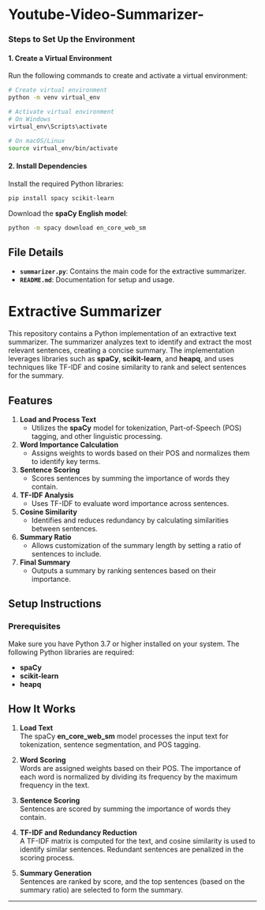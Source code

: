 # Youtube-Video-Summarizer-
### Steps to Set Up the Environment

#### 1. Create a Virtual Environment
Run the following commands to create and activate a virtual environment:
```bash
# Create virtual environment
python -m venv virtual_env

# Activate virtual environment
# On Windows
virtual_env\Scripts\activate

# On macOS/Linux
source virtual_env/bin/activate
```

#### 2. Install Dependencies
Install the required Python libraries:
```bash
pip install spacy scikit-learn
```

Download the **spaCy English model**:
```bash
python -m spacy download en_core_web_sm
```

## File Details

- **`summarizer.py`**: Contains the main code for the extractive summarizer.
- **`README.md`**: Documentation for setup and usage.

# Extractive Summarizer

This repository contains a Python implementation of an extractive text summarizer. The summarizer analyzes text to identify and extract the most relevant sentences, creating a concise summary. The implementation leverages libraries such as **spaCy**, **scikit-learn**, and **heapq**, and uses techniques like TF-IDF and cosine similarity to rank and select sentences for the summary.

## Features
1. **Load and Process Text**  
   - Utilizes the **spaCy** model for tokenization, Part-of-Speech (POS) tagging, and other linguistic processing.  
2. **Word Importance Calculation**  
   - Assigns weights to words based on their POS and normalizes them to identify key terms.  
3. **Sentence Scoring**  
   - Scores sentences by summing the importance of words they contain.  
4. **TF-IDF Analysis**  
   - Uses TF-IDF to evaluate word importance across sentences.  
5. **Cosine Similarity**  
   - Identifies and reduces redundancy by calculating similarities between sentences.  
6. **Summary Ratio**  
   - Allows customization of the summary length by setting a ratio of sentences to include.  
7. **Final Summary**  
   - Outputs a summary by ranking sentences based on their importance.

## Setup Instructions

### Prerequisites
Make sure you have Python 3.7 or higher installed on your system. The following Python libraries are required:
- **spaCy**
- **scikit-learn**
- **heapq**

## How It Works

1. **Load Text**  
   The spaCy **en_core_web_sm** model processes the input text for tokenization, sentence segmentation, and POS tagging.

2. **Word Scoring**  
   Words are assigned weights based on their POS. The importance of each word is normalized by dividing its frequency by the maximum frequency in the text.

3. **Sentence Scoring**  
   Sentences are scored by summing the importance of words they contain.

4. **TF-IDF and Redundancy Reduction**  
   A TF-IDF matrix is computed for the text, and cosine similarity is used to identify similar sentences. Redundant sentences are penalized in the scoring process.

5. **Summary Generation**  
   Sentences are ranked by score, and the top sentences (based on the summary ratio) are selected to form the summary.

---
